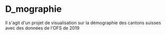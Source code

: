 # D_mographie
Il s'agit d'un projet de visualisation sur la démographie des cantons suisses avec des données de l'OFS de 2019
